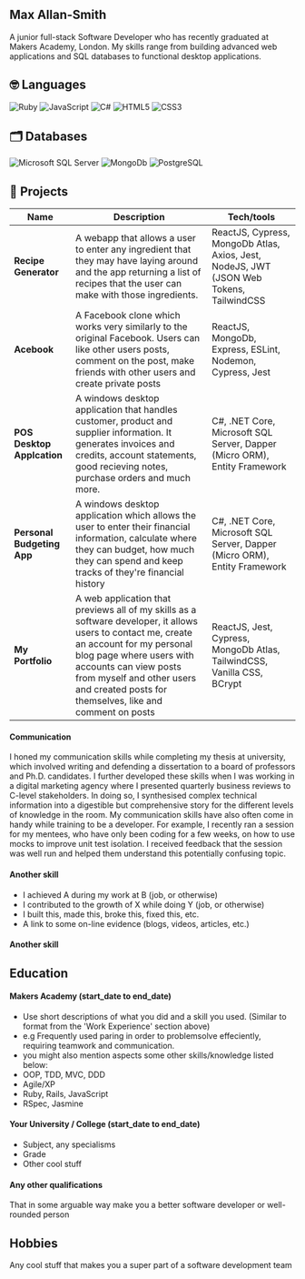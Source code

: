## Max Allan-Smith

A junior full-stack Software Developer who has recently graduated at Makers Academy, London. My skills range from building advanced web applications and SQL databases to functional desktop applications.

## 🤓 Languages
![Ruby](https://img.shields.io/badge/-Ruby-red?style=for-the-badge)
![JavaScript](https://img.shields.io/badge/-JavaScript-yellow?style=for-the-badge)
![C#](https://img.shields.io/badge/-C%23-green?style=for-the-badge)
![HTML5](https://img.shields.io/badge/-HTML5-orange?style=for-the-badge)
![CSS3](https://img.shields.io/badge/-CSS3-blue?style=for-the-badge)

## 🗂️ Databases
![Microsoft SQL Server](https://img.shields.io/badge/-Microsoft%20SQL%20Server-darkblue?style=for-the-badge)
![MongoDb](https://img.shields.io/badge/-MongoDb-blue?style=for-the-badge)
![PostgreSQL](https://img.shields.io/badge/-PostgreSQL-darkgrey?style=for-the-badge)

## 🚀 Projects

| Name                         | Description       | Tech/tools        |
| ---------------------------- | ----------------- | ----------------- |
| **Recipe Generator**            | A webapp that allows a user to enter any ingredient that they may have laying around and the app returning a list of recipes that the user can make with those ingredients. | ReactJS, Cypress, MongoDb Atlas, Axios, Jest, NodeJS, JWT (JSON Web Tokens, TailwindCSS |
| **Acebook** | A Facebook clone which works very similarly to the original Facebook. Users can like other users posts, comment on the post, make friends with other users and create private posts | ReactJS, MongoDb, Express, ESLint, Nodemon, Cypress, Jest |
| **POS Desktop Applcation** | A windows desktop application that handles customer, product and supplier information. It generates invoices and credits, account statements, good recieving notes, purchase orders and much more. | C#, .NET Core, Microsoft SQL Server, Dapper (Micro ORM), Entity Framework |
| **Personal Budgeting App** | A windows desktop application which allows the user to enter their financial information, calculate where they can budget, how much they can spend and keep tracks of they're financial history | C#, .NET Core, Microsoft SQL Server, Dapper (Micro ORM), Entity Framework |
| **My Portfolio** | A web application that previews all of my skills as a software developer, it allows users to contact me, create an account for my personal blog page where users with accounts can view posts from myself and other users and created posts for themselves, like and comment on posts | ReactJS, Jest, Cypress, MongoDb Atlas, TailwindCSS, Vanilla CSS, BCrypt |


#### Communication
I honed my communication skills while completing my thesis at university, which involved writing and defending a dissertation to a board of professors and Ph.D. candidates. I further developed these skills when I was working in a digital marketing agency where I presented quarterly business reviews to C-level stakeholders. In doing so, I synthesised complex technical information into a digestible but comprehensive story for the different levels of knowledge in the room. My communication skills have also often come in handy while training to be a developer. For example, I recently ran a session for my mentees, who have only been coding for a few weeks, on how to use mocks to improve unit test isolation. I received feedback that the session was well run and helped them understand this potentially confusing topic.

#### Another skill

- I achieved A during my work at B (job, or otherwise)
- I contributed to the growth of X while doing Y (job, or otherwise)
- I built this, made this, broke this, fixed this, etc.
- A link to some on-line evidence (blogs, videos, articles, etc.)

#### Another skill


## Education

#### Makers Academy (start_date to end_date)
- Use short descriptions of what you did and a skill you used. (Similar to format from the 'Work Experience' section above)
- e.g Frequently used paring in order to problemsolve effeciently, requiring teamwork and communication.
- you might also mention aspects some other skills/knowledge listed below: 
- OOP, TDD, MVC, DDD
- Agile/XP
- Ruby, Rails, JavaScript
- RSpec, Jasmine

#### Your University / College (start_date to end_date)

- Subject, any specialisms
- Grade
- Other cool stuff

#### Any other qualifications

That in some arguable way make you a better software developer or well-rounded person

## Hobbies

Any cool stuff that makes you a super part of a software development team
